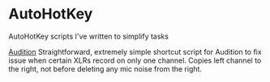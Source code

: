 # AutoHotKey
AutoHotKey scripts I've written to simplify tasks


[Audition](https://github.com/riedelsolutions/AutoHotKey/blob/master/audition.ahk)
Straightforward, extremely simple shortcut script for Audition to fix issue when certain XLRs record on only one channel.
Copies left channel to the right, not before deleting any mic noise from the right.

